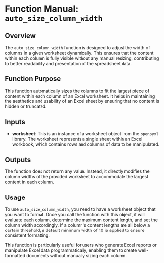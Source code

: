 # Function Manual: `auto_size_column_width`

## Overview

The `auto_size_column_width` function is designed to adjust the width of columns in a given worksheet dynamically. This ensures that the content within each column is fully visible without any manual resizing, contributing to better readability and presentation of the spreadsheet data.

## Function Purpose

This function automatically sizes the columns to fit the largest piece of content within each column of an Excel worksheet. It helps in maintaining the aesthetics and usability of an Excel sheet by ensuring that no content is hidden or truncated.

## Inputs

- **worksheet**: This is an instance of a worksheet object from the `openpyxl` library. The worksheet represents a single sheet within an Excel workbook, which contains rows and columns of data to be manipulated.

## Outputs

The function does not return any value. Instead, it directly modifies the column widths of the provided worksheet to accommodate the largest content in each column.

## Usage

To use `auto_size_column_width`, you need to have a worksheet object that you want to format. Once you call the function with this object, it will evaluate each column, determine the maximum content length, and set the column width accordingly. If a column's content lengths are all below a certain threshold, a default minimum width of 10 is applied to ensure consistent formatting.

This function is particularly useful for users who generate Excel reports or manipulate Excel data programmatically, enabling them to create well-formatted documents without manually sizing each column.